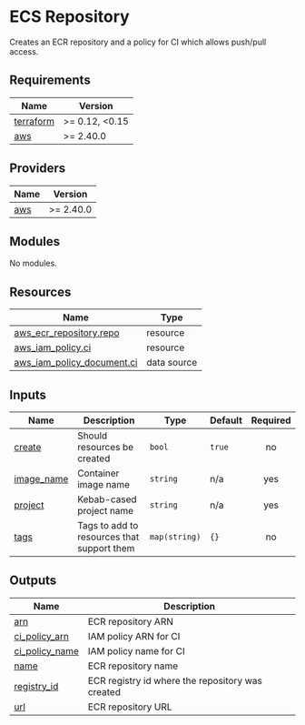 # ECS Repository

Creates an ECR repository and a policy for CI which allows push/pull access.

<!-- BEGIN_TF_DOCS -->
## Requirements

| Name | Version |
|------|---------|
| <a name="requirement_terraform"></a> [terraform](#requirement\_terraform) | >= 0.12, <0.15 |
| <a name="requirement_aws"></a> [aws](#requirement\_aws) | >= 2.40.0 |

## Providers

| Name | Version |
|------|---------|
| <a name="provider_aws"></a> [aws](#provider\_aws) | >= 2.40.0 |

## Modules

No modules.

## Resources

| Name | Type |
|------|------|
| [aws_ecr_repository.repo](https://registry.terraform.io/providers/hashicorp/aws/latest/docs/resources/ecr_repository) | resource |
| [aws_iam_policy.ci](https://registry.terraform.io/providers/hashicorp/aws/latest/docs/resources/iam_policy) | resource |
| [aws_iam_policy_document.ci](https://registry.terraform.io/providers/hashicorp/aws/latest/docs/data-sources/iam_policy_document) | data source |

## Inputs

| Name | Description | Type | Default | Required |
|------|-------------|------|---------|:--------:|
| <a name="input_create"></a> [create](#input\_create) | Should resources be created | `bool` | `true` | no |
| <a name="input_image_name"></a> [image\_name](#input\_image\_name) | Container image name | `string` | n/a | yes |
| <a name="input_project"></a> [project](#input\_project) | Kebab-cased project name | `string` | n/a | yes |
| <a name="input_tags"></a> [tags](#input\_tags) | Tags to add to resources that support them | `map(string)` | `{}` | no |

## Outputs

| Name | Description |
|------|-------------|
| <a name="output_arn"></a> [arn](#output\_arn) | ECR repository ARN |
| <a name="output_ci_policy_arn"></a> [ci\_policy\_arn](#output\_ci\_policy\_arn) | IAM policy ARN for CI |
| <a name="output_ci_policy_name"></a> [ci\_policy\_name](#output\_ci\_policy\_name) | IAM policy name for CI |
| <a name="output_name"></a> [name](#output\_name) | ECR repository name |
| <a name="output_registry_id"></a> [registry\_id](#output\_registry\_id) | ECR registry id where the repository was created |
| <a name="output_url"></a> [url](#output\_url) | ECR repository URL |
<!-- END_TF_DOCS -->

